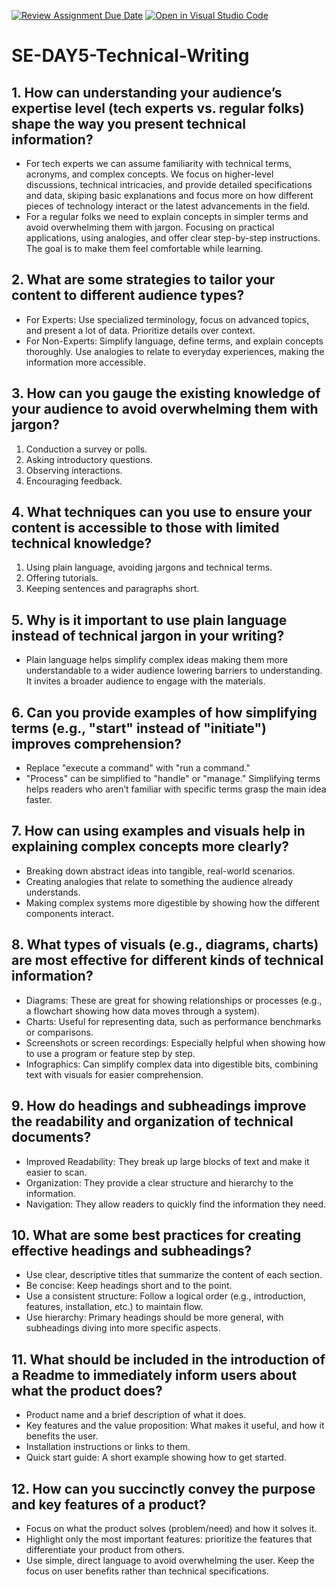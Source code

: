 [![Review Assignment Due Date](https://classroom.github.com/assets/deadline-readme-button-22041afd0340ce965d47ae6ef1cefeee28c7c493a6346c4f15d667ab976d596c.svg)](https://classroom.github.com/a/zsAR-pyY)
[![Open in Visual Studio Code](https://classroom.github.com/assets/open-in-vscode-2e0aaae1b6195c2367325f4f02e2d04e9abb55f0b24a779b69b11b9e10269abc.svg)](https://classroom.github.com/online_ide?assignment_repo_id=18467164&assignment_repo_type=AssignmentRepo)
# SE-DAY5-Technical-Writing
## 1. How can understanding your audience’s expertise level (tech experts vs. regular folks) shape the way you present technical information?
- For tech experts we can assume familiarity with technical terms, acronyms, and complex concepts. We focus on higher-level discussions, technical intricacies, and provide detailed specifications and data, skiping basic explanations and focus more on how different pieces of technology interact or the latest advancements in the field.
- For a regular folks we need to explain concepts in simpler terms and avoid overwhelming them with jargon. Focusing on practical applications, using analogies, and offer clear step-by-step instructions. The goal is to make them feel comfortable while learning.

## 2. What are some strategies to tailor your content to different audience types?
- For Experts: Use specialized terminology, focus on advanced topics, and present a lot of data. Prioritize details over context.
- For Non-Experts: Simplify language, define terms, and explain concepts thoroughly. Use analogies to relate to everyday experiences, making the information more accessible.

## 3. How can you gauge the existing knowledge of your audience to avoid overwhelming them with jargon?
1. Conduction a survey or polls.
2. Asking introductory questions.
3. Observing interactions.
4. Encouraging feedback.
   
## 4. What techniques can you use to ensure your content is accessible to those with limited technical knowledge?
1. Using plain language, avoiding jargons and technical terms.
2. Offering tutorials.
3. Keeping sentences and paragraphs short.
   
## 5. Why is it important to use plain language instead of technical jargon in your writing?
- Plain language helps simplify complex ideas making them more understandable to a wider audience lowering barriers to understanding. It invites a broader audience to engage with the materials.
  
## 6. Can you provide examples of how simplifying terms (e.g., "start" instead of "initiate") improves comprehension?
- Replace "execute a command" with "run a command."
- "Process" can be simplified to "handle" or "manage." Simplifying terms helps readers who aren’t familiar with specific terms grasp the main idea faster.

## 7. How can using examples and visuals help in explaining complex concepts more clearly?
- Breaking down abstract ideas into tangible, real-world scenarios.
- Creating analogies that relate to something the audience already understands.
- Making complex systems more digestible by showing how the different components interact.
  
## 8. What types of visuals (e.g., diagrams, charts) are most effective for different kinds of technical information?
- Diagrams: These are great for showing relationships or processes (e.g., a flowchart showing how data moves through a system).
- Charts: Useful for representing data, such as performance benchmarks or comparisons.
- Screenshots or screen recordings: Especially helpful when showing how to use a program or feature step by step.
- Infographics: Can simplify complex data into digestible bits, combining text with visuals for easier comprehension.

## 9. How do headings and subheadings improve the readability and organization of technical documents?
- Improved Readability: They break up large blocks of text and make it easier to scan.
- Organization: They provide a clear structure and hierarchy to the information.
- Navigation: They allow readers to quickly find the information they need.
  
## 10. What are some best practices for creating effective headings and subheadings?
- Use clear, descriptive titles that summarize the content of each section.
- Be concise: Keep headings short and to the point.
- Use a consistent structure: Follow a logical order (e.g., introduction, features, installation, etc.) to maintain flow.
- Use hierarchy: Primary headings should be more general, with subheadings diving into more specific aspects.

## 11. What should be included in the introduction of a Readme to immediately inform users about what the product does?
- Product name and a brief description of what it does.
- Key features and the value proposition: What makes it useful, and how it benefits the user.
- Installation instructions or links to them.
- Quick start guide: A short example showing how to get started.

## 12. How can you succinctly convey the purpose and key features of a product?
- Focus on what the product solves (problem/need) and how it solves it.
- Highlight only the most important features: prioritize the features that differentiate your product from others.
- Use simple, direct language to avoid overwhelming the user. Keep the focus on user benefits rather than technical specifications.
